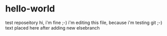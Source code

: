 # hello-world
test reposeitory
hi, i'm fine ;-)
i'm editing this file, because i'm testing git ;-)
text placed here after adding new elsebranch

